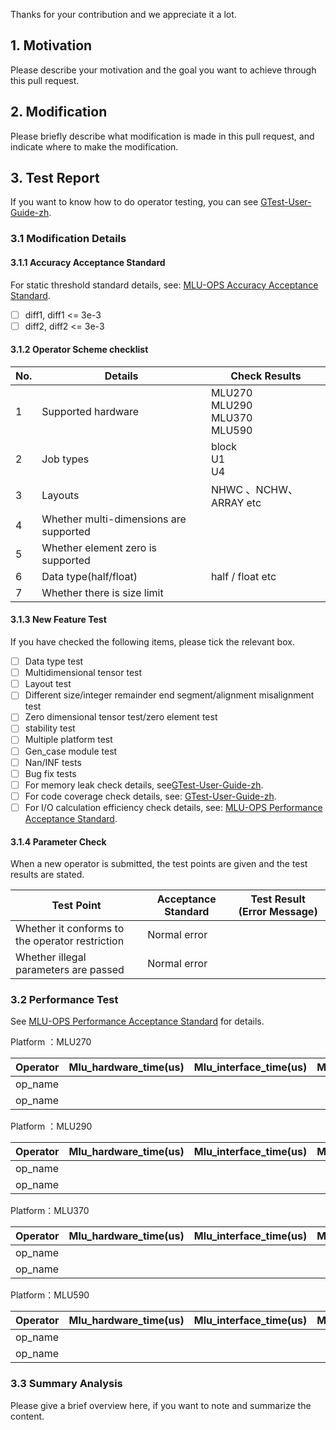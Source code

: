 Thanks for your contribution and we appreciate it a lot. 

## 1. Motivation

Please describe your motivation and the goal you want to achieve through this pull request.

## 2. Modification

Please briefly describe what modification is made in this pull request, and indicate where to make the modification.

## 3. Test Report

If you want to know how to do operator testing, you can see [GTest-User-Guide-zh](../docs/GTest-User-Guide-zh.md).

### 3.1 Modification Details

#### 3.1.1 Accuracy Acceptance Standard

For static threshold standard details, see: [MLU-OPS Accuracy Acceptance Standard](../docs/MLU-OPS-Accuracy-Acceptance-Standard.md).

- [ ] diff1, diff1 <= 3e-3
- [ ] diff2, diff2 <= 3e-3

#### 3.1.2 Operator Scheme checklist

|     No.      |           Details            |      Check Results       |
|----------------|---------------------------|---------------------|
|        1       |          Supported hardware         | MLU270 <br> MLU290 <br>MLU370<br>MLU590|
|        2       |          Job types          |    block <br> U1 <br> U4    |
|        3       |         Layouts            |  NHWC 、NCHW、ARRAY etc    |
|        4       |         Whether multi-dimensions are supported              |                |
|        5       |          Whether element zero is supported             |               |
|        6       |         Data type(half/float)       |         half / float etc           |
|        7      |        Whether there is size limit           |             |

#### 3.1.3 New Feature Test

If you have checked the following items, please tick the relevant box.

- [ ] Data type test
- [ ] Multidimensional tensor test
- [ ] Layout test
- [ ] Different size/integer remainder end segment/alignment misalignment test
- [ ] Zero dimensional tensor test/zero element test
- [ ] stability test
- [ ] Multiple platform test
- [ ] Gen_case module test
- [ ] Nan/INF tests 
- [ ] Bug fix tests
- [ ] For memory leak check details, see[GTest-User-Guide-zh](../docs/GTest-User-Guide-zh.md).
- [ ] For code coverage check details, see: [GTest-User-Guide-zh](../docs/GTest-User-Guide-zh.md).
- [ ] For I/O calculation efficiency check details, see: [MLU-OPS Performance Acceptance Standard](../docs/MLU-OPS-Performance-Acceptance-Standard.md).

#### 3.1.4 Parameter Check

When a new operator is submitted, the test points are given and the test results are stated.

| Test Point         | Acceptance Standard | Test Result (Error Message) |
| -------------- | -------- | -------------------- |
| Whether it conforms to the operator restriction | Normal error |                      |
| Whether illegal parameters are passed  | Normal error |                      |

### 3.2 Performance Test

See [MLU-OPS Performance Acceptance Standard](../docs/MLU-OPS-Performance-Acceptance-Standard.md) for details.

Platform ：MLU270

|Operator|Mlu_hardware_time(us)|Mlu_interface_time(us)|Mlu_io_efficiency|Mlu_compute_efficiency|Mlu_workwpace_size(Bytes)|Data_type|Shape|
|-----|----|----|----|----|----|------|-----|
|op_name|   |    |     |    |    |    |     |
|op_name|   |    |     |    |    |    |     |

Platform ：MLU290

|Operator|Mlu_hardware_time(us)|Mlu_interface_time(us)|Mlu_io_efficiency|Mlu_compute_efficiency|Mlu_workwpace_size(Bytes)|Data_type|Shape|
|-----|----|----|----|----|----|------|-----|
|op_name|   |    |     |    |    |    |     |
|op_name|   |    |     |    |    |    |     |

Platform：MLU370

|Operator|Mlu_hardware_time(us)|Mlu_interface_time(us)|Mlu_io_efficiency|Mlu_compute_efficiency|Mlu_workwpace_size(Bytes)|Data_type|Shape|
|-----|----|----|----|----|----|------|-----|
|op_name|   |    |     |    |    |    |     |
|op_name|   |    |     |    |    |    |     |

Platform：MLU590

|Operator|Mlu_hardware_time(us)|Mlu_interface_time(us)|Mlu_io_efficiency|Mlu_compute_efficiency|Mlu_workwpace_size(Bytes)|Data_type|Shape|
|-----|----|----|----|----|----|------|-----|
|op_name|   |    |     |    |    |    |     |
|op_name|   |    |     |    |    |    |     |

### 3.3 Summary Analysis

Please give a brief overview here, if you want to note and summarize the content.
